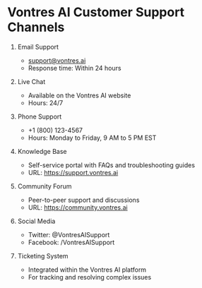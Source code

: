 # Vontres AI Customer Support Channels

1. Email Support
   - support@vontres.ai
   - Response time: Within 24 hours

2. Live Chat
   - Available on the Vontres AI website
   - Hours: 24/7

3. Phone Support
   - +1 (800) 123-4567
   - Hours: Monday to Friday, 9 AM to 5 PM EST

4. Knowledge Base
   - Self-service portal with FAQs and troubleshooting guides
   - URL: https://support.vontres.ai

5. Community Forum
   - Peer-to-peer support and discussions
   - URL: https://community.vontres.ai

6. Social Media
   - Twitter: @VontresAISupport
   - Facebook: /VontresAISupport

7. Ticketing System
   - Integrated within the Vontres AI platform
   - For tracking and resolving complex issues
